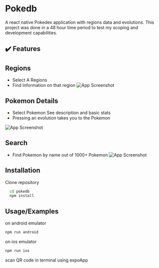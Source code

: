 
# Pokedb

A react native Pokedex application with regions  data and evolutions. This project was done
in a 48 hour time period to test my scoping and development capabilities.

## :heavy_check_mark: Features

## Regions
* Select A Regions
* Find Information on that region
![App Screenshot](http://g.recordit.co/CrhPMMrkRD.gif)






















## Pokemon Details
* Select Pokemon See description and basic stats
* Pressing an evolution takes you to the Pokemon

![App Screenshot](http://g.recordit.co/kYk9I6bTqa.gif)











## Search
* Find Pokemon by name out of 1000+ Pokemon
![App Screenshot](http://g.recordit.co/1irn1we2Oc.gif)















## Installation

Clone repository

```bash
  cd pokedb
  npm install
```

## Usage/Examples
on android emulator
```bash
npm run android

```
on ios emulator
```bash
npm run ios

```
scan QR code in terminal using expoApp
